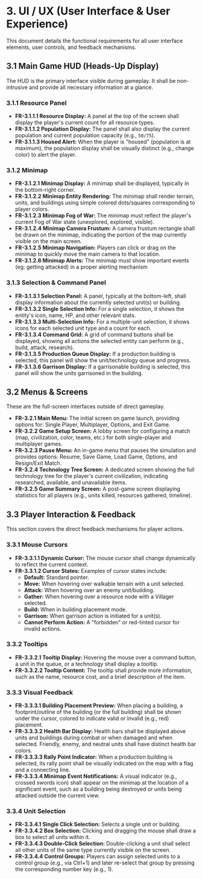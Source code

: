 # 3. UI / UX (User Interface & User Experience)

This document details the functional requirements for all user interface elements, user controls, and feedback mechanisms.

## 3.1 Main Game HUD (Heads-Up Display)

The HUD is the primary interface visible during gameplay. It shall be non-intrusive and provide all necessary information at a glance.

### 3.1.1 Resource Panel
- **FR-3.1.1.1 Resource Display:** A panel at the top of the screen shall display the player's current count for all resource types.
- **FR-3.1.1.2 Population Display:** The panel shall also display the current population and current population capacity (e.g., `50/75`).
- **FR-3.1.1.3 Housed Alert:** When the player is "housed" (population is at maximum), the population display shall be visually distinct (e.g., change color) to alert the player.

### 3.1.2 Minimap
- **FR-3.1.2.1 Minimap Display:** A minimap shall be displayed, typically in the bottom-right corner.
- **FR-3.1.2.2 Minimap Entity Rendering:** The minimap shall render terrain, units, and buildings using simple colored dots/squares corresponding to player colors.
- **FR-3.1.2.3 Minimap Fog of War:** The minimap must reflect the player's current Fog of War state (unexplored, explored, visible).
- **FR-3.1.2.4 Minimap Camera Frustum:** A camera frustum rectangle shall be drawn on the minimap, indicating the portion of the map currently visible on the main screen.
- **FR-3.1.2.5 Minimap Navigation:** Players can click or drag on the minimap to quickly move the main camera to that location.
- **FR-3.1.2.6 Minimap Alerts:** The minimap must show important events (eg: getting attacked) in a proper alerting mechanism

### 3.1.3 Selection & Command Panel
- **FR-3.1.3.1 Selection Panel:** A panel, typically at the bottom-left, shall display information about the currently selected unit(s) or building.
- **FR-3.1.3.2 Single Selection Info:** For a single selection, it shows the entity's icon, name, HP, and other relevant stats.
- **FR-3.1.3.3 Multi-Selection Info:** For a multiple-unit selection, it shows icons for each selected unit type and a count for each.
- **FR-3.1.3.4 Command Grid:** A grid of command buttons shall be displayed, showing all actions the selected entity can perform (e.g., build, attack, research).
- **FR-3.1.3.5 Production Queue Display:** If a production building is selected, this panel will show the unit/technology queue and progress.
- **FR-3.1.3.6 Garrison Display:** If a garrisonable building is selected, this panel will show the units garrisoned in the building.

## 3.2 Menus & Screens

These are the full-screen interfaces outside of direct gameplay.

- **FR-3.2.1 Main Menu:** The initial screen on game launch, providing options for: Single Player, Multiplayer, Options, and Exit Game.
- **FR-3.2.2 Game Setup Screen:** A lobby screen for configuring a match (map, civilization, color, teams, etc.) for both single-player and multiplayer games.
- **FR-3.2.3 Pause Menu:** An in-game menu that pauses the simulation and provides options: Resume, Save Game, Load Game, Options, and Resign/Exit Match.
- **FR-3.2.4 Technology Tree Screen:** A dedicated screen showing the full technology tree for the player's current civilization, indicating researched, available, and unavailable items.
- **FR-3.2.5 Game Summary Screen:** A post-game screen displaying statistics for all players (e.g., units killed, resources gathered, timeline).

## 3.3 Player Interaction & Feedback

This section covers the direct feedback mechanisms for player actions.

### 3.3.1 Mouse Cursors
- **FR-3.3.1.1 Dynamic Cursor:** The mouse cursor shall change dynamically to reflect the current context.
- **FR-3.3.1.2 Cursor States:** Examples of cursor states include:
    - **Default:** Standard pointer.
    - **Move:** When hovering over walkable terrain with a unit selected.
    - **Attack:** When hovering over an enemy unit/building.
    - **Gather:** When hovering over a resource node with a Villager selected.
    - **Build:** When in building placement mode.
    - **Garrison:** When garrison action is initiated for a unit(s).
    - **Cannot Perform Action:** A "forbidden" or red-tinted cursor for invalid actions.

### 3.3.2 Tooltips
- **FR-3.3.2.1 Tooltip Display:** Hovering the mouse over a command button, a unit in the queue, or a technology shall display a tooltip.
- **FR-3.3.2.2 Tooltip Content:** The tooltip shall provide more information, such as the name, resource cost, and a brief description of the item.

### 3.3.3 Visual Feedback
- **FR-3.3.3.1 Building Placement Preview:** When placing a building, a footprint/outline of the building (or the full building) shall be shown under the cursor, colored to indicate valid or invalid (e.g., red) placement.
- **FR-3.3.3.2 Health Bar Display:** Health bars shall be displayed above units and buildings during combat or when damaged and when selected. Friendly, enemy, and neutral units shall have distinct health bar colors.
- **FR-3.3.3.3 Rally Point Indicator:** When a production building is selected, its rally point shall be visually indicated on the map with a flag and a connecting line.
- **FR-3.3.3.4 Minimap Event Notifications:** A visual indicator (e.g., crossed swords icon) shall appear on the minimap at the location of a significant event, such as a building being destroyed or units being attacked outside the current view.

### 3.3.4 Unit Selection
- **FR-3.3.4.1 Single Click Selection:** Selects a single unit or building.
- **FR-3.3.4.2 Box Selection:** Clicking and dragging the mouse shall draw a box to select all units within it.
- **FR-3.3.4.3 Double-Click Selection:** Double-clicking a unit shall select all other units of the same type currently visible on the screen.
- **FR-3.3.4.4 Control Groups:** Players can assign selected units to a control group (e.g., via Ctrl+1) and later re-select that group by pressing the corresponding number key (e.g., 1).